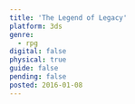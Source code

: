 ```yaml
---
title: 'The Legend of Legacy'
platform: 3ds
genre:
  - rpg
digital: false
physical: true
guide: false
pending: false
posted: 2016-01-08
---
```


